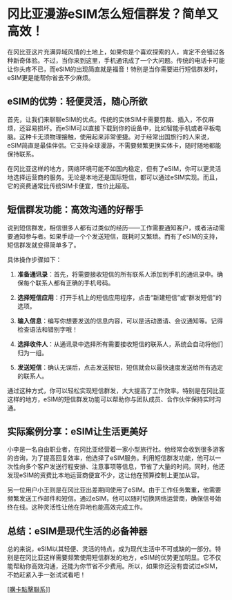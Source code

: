 # 冈比亚漫游eSIM怎么短信群发？简单又高效！

在冈比亚这片充满异域风情的土地上，如果你是个喜欢探索的人，肯定不会错过各种新奇体验。不过，当你来到这里，手机通讯成了一个大问题。传统的电话卡可能让你头疼不已，而eSIM的出现简直就是福音！特别是当你需要进行短信群发时，eSIM更是能帮你省去不少麻烦。

## eSIM的优势：轻便灵活，随心所欲

首先，让我们来聊聊eSIM的优点。传统的实体SIM卡需要剪裁、插入，不仅麻烦，还容易损坏。而eSIM可以直接下载到你的设备中，比如智能手机或者平板电脑。这种卡无须物理接触，使用起来非常便捷。对于经常出国旅行的人来说，eSIM简直是最佳伴侣。它支持全球漫游，不需要频繁更换实体卡，随时随地都能保持联系。

在冈比亚这样的地方，网络环境可能不如国内稳定，但有了eSIM，你可以更灵活地选择运营商的服务。无论是本地还是国际短信，都可以通过eSIM实现。而且，它的资费通常比传统SIM卡便宜，性价比超高。

## 短信群发功能：高效沟通的好帮手

说到短信群发，相信很多人都有过类似的经历——工作需要通知客户，或者活动需要通知参与者。如果手动一个个发送短信，既耗时又繁琐。而有了eSIM的支持，短信群发就变得简单多了。

具体操作步骤如下：

1. **准备通讯录**：首先，将需要接收短信的所有联系人添加到手机的通讯录中。确保每个联系人都有正确的手机号码。
   
2. **选择短信应用**：打开手机上的短信应用程序，点击“新建短信”或“群发短信”的选项。

3. **输入信息**：编写你想要发送的信息内容，可以是活动邀请、会议通知等。记得检查语法和错别字哦！

4. **选择收件人**：从通讯录中选择所有需要接收短信的联系人，系统会自动将他们归为一组。

5. **发送短信**：确认无误后，点击发送按钮，短信就会以最快速度发送给所有选定的联系人。

通过这种方式，你可以轻松实现短信群发，大大提高了工作效率。特别是在冈比亚这样的地方，eSIM的短信群发功能可以帮助你与团队成员、合作伙伴保持实时沟通。

## 实际案例分享：eSIM让生活更美好

小李是一名自由职业者，在冈比亚经营着一家小型旅行社。他经常会收到很多游客的咨询，为了提高回复效率，他选择了eSIM服务。利用短信群发功能，他可以一次性向多个客户发送行程安排、注意事项等信息，节省了大量的时间。同时，他还发现eSIM的资费比本地运营商便宜不少，这让他在预算控制上更加从容。

另一位用户小王则是在冈比亚出差期间使用了eSIM。由于工作任务繁重，他需要频繁发送工作邮件和短信。通过eSIM，他可以随时切换网络运营商，确保信号始终在线。这种灵活性让他在异地也能高效完成工作。

## 总结：eSIM是现代生活的必备神器

总的来说，eSIM以其轻便、灵活的特点，成为现代生活中不可或缺的一部分。特别是在冈比亚这样需要频繁使用短信群发的地方，eSIM的优势更加明显。它不仅能帮助你高效沟通，还能为你节省不少费用。所以，如果你还没有尝试过eSIM，不妨赶紧入手一张试试看吧！

[[購卡點擊聯系](https://t.me/s/esim1088)]]